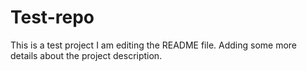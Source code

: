 # Test-repo
This is a test project
I am editing the README file. Adding some more details about the project description.
